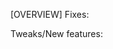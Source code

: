 <!-- 1) Ok I figured it was the action name, no worries I'll fix that. -->
<!-- 4) There are some issues with regards to changing the animationspeed. 
    - If I do not loop the animation it will be possible to move for the player.
    - I can stop the movement by blocking all key-input while the bar is moving -->
<!-- 7) By prioritzing Dedicated, do you mean I should test in dedicated before delivery? -->

[OVERVIEW]
Fixes: 
    <!-- - 3D Icon names -->
    <!-- - change the 3D icons the way described. -->
    <!-- - Stop looping the animation while placing the crate? -->
    <!-- - Make cooldown timer work in SP -->
    <!-- - Check that Notifications are sent when cooldown timer is over. -->

Tweaks/New features:
    <!-- - Pause the destruction timer when both friendlies and enemies are near. -->
    <!-- - Use bright green as map-marker color. -->
    <!-- - Add the posibility to change crate direction by using scroll wheel. -->
